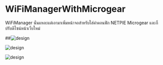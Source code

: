 # WiFiManagerWithMicrogear
WiFiManager นั่นแหละแต่เอามาเพิ่มหน้าจอสำหรับใส่ค่าคอนฟิก NETPIE Microgear และก็ปรับดีไซน์หน้าเว็บใหม่

##![design](https://lh3.googleusercontent.com/0OoHP9L_DOytjsFMuW8yPsFt6Qmdb1tV1edWVTB4KZrCDo0ISgR6rq9KD0v-1HKDpaaVDTEgBkaesTMWHVv5fPimxUHE6GVH9hvwybbei0oNDaPt5ycrGXTXYaydsUg7YBIzGSFANf6Sl40G2jzdcLvpatAIu5ENQOqEKkclPsIwXuDx6plFDZWPeHEbxfAszhSuIg2DC7kToaEhZyyH35oJ20yVaOotfzdzENU3u-eZcUbxIgoWHffrd3_RPQ_8UYA6nVbMxlo_kK0IK0UcIo6w0YqPHHXnTBE3xNttDP0e6sQwzhMoUIZ2HcNkqc242yGKou3BlqbEbx2BSlfjt46Cxs0WGkjQ8HdFQu8kY8HRrSpI2ukkXMdbacWy8qy1EO05E6kKqh2hN50fRAbaCLjtbXU7_jPAJW_zkGmEijphCzHQ_6NoJlGrYHYW9MF7qWipsiBGj365FnRUCuk1Lmm2q7PoTGe4_6MBC-V_DqZkbkRhTTmm557wje2I5pPdGgTkzUg3o_jc2IcW8J37RNuH9rsa57tgwm8CUo7nvKtPI0Yi6tQDz5nmOn_zNFtZDvb08mlVSAu079hUDRBXnUClsDL83CUBzGEYvFv8hOyF5wQn5upYjtLl2zjZQG38psenAVV5KOqljscyTpumEppvYD63_ifICUpd=w504-h893-no)

![design](https://lh3.googleusercontent.com/Nd9Ujtur39weaT41I_zbtbBL23zs5qW-jm10cyER8vgIUyXxG3y1hc4MuVOH4OGLwjoPVroBtjjp1Fm5rE1G-4FfzqC7Db0EZYpJ34r1jZ325aOSNWFVc0PEFlip9CkvRtNXBU6JYyElLSji_4-2i8-jthZxRUwrkEpWvjqlQDgiTKrosT4LPZsF0Dcm_jUcETdbg20Nnvi7-LoiaEU64vspYzEl9IZootNDUOLQ8kA0OlHhNRB_r5dCi80tB6rw_N-EMO5_ca57xyMRlE5dr-qEWU0toPSHNmppdquCsJmkjrcpIyhijNfkqIxCJyDMBwAPVTzbP8Bafaf9p58Y6xxgtUzm0_-KncFJa94p1PZkpRK7Od2gAVrS45g52VCHt7BuQcXJ_rFzr-ro63_sETm-XpjKN_cQyvUdx-g5R-PnJeCXe5mwXdsty9Q1N8QLNYWX3Tw2-9Wl1-Cg5rcB-1wEk6GTWJTr_6RmO0DJmQxwMMFFdQ63po5cm7nSY0d4hWwRqKv4YHD7ixvJuEhPjOLKfXPhnguzqb8YfVTSzbGxma8FHQbMs05pv6pJCTLAHD1JEHvdpBIzN-H0qN_0UWOS7zPHRzvoiGVlaURasIYWKbkkzeZX9qc3Q_9UUYlcrBUtmmtqqh7EUhsf-Kv6EiPkF_WFaR4MGBd-=w504-h893-no)

![design](https://lh3.googleusercontent.com/v5vC1_saxPP4uKBZwXH9CHO_tN002xxvbEwiZ2mKdJcPCxnvLKRmf1-oitOWaxx72UtUasHlsHWOqdkuTHVI0w-kYCARRuC_NsXxzBSFmi9BrlDXN6Haoe7cwQrI7Yd909HV4-YIVkhVj8p7iDmujsVfPWZasT8bgkAwRutsbPHnKsNvR59YqGVUdXQJcxL9XLeH6Lu_kFNWdxOE2dq5WAREetIXWjsmnORAY5GkdMdRv0bBq7m1boLRHsDyW-z_bh0Lfs-ua285C51ngGABQB-V-MTc-oJO_HZevfYKNtD_cJYEXebXzka3BD5y4yu-Ac-s4EDWptCnjqnp_z4TkpdKnQNfPycxTYEeT4AvhWEP03aZDwnFyKlwaWfqHPM4KNWRIr0w_60z70fd5byH5YgA_AyZr7_3E3Fqh6d1oX-7awYFLgZTcV8sgvFouVx_5Tn08v_BIiY8Skf4_8z2f2CtgWp3VJPWm4SkGqx0yharajRbRYDgPQgeuvhmL5GGK9PdpkMlhNrZSovwRLzrvh4A7lX8ASirYPZczbJk6lUdDEuJKOIq588OP0Fl_EUVmC0PDFFSOOBPKNJmVd_QIxSvLO10g08XTmaJ0LmaW8vLE9nb1krDHT0JeD8N4B56s6-5VFQQyulfZNOGLwoE2CZN96WYwlQO5q5P=w504-h893-no)
